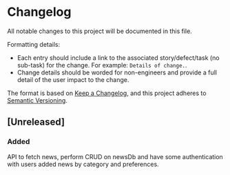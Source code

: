 # Changelog

All notable changes to this project will be documented in this file.

Formatting details:

- Each entry should include a link to the associated story/defect/task (no
  sub-task) for the change. For example:
  `Details of change.`.
- Change details should be worded for non-engineers and provide a full detail of
  the user impact to the change.

The format is based on [Keep a Changelog](https://keepachangelog.com/en/1.1.0/),
and this project adheres to
[Semantic Versioning](https://semver.org/spec/v2.0.0.html).

## [Unreleased]

### Added

 API to fetch news, perform CRUD on newsDb and have some authentication with users 
added news by category and preferences.


